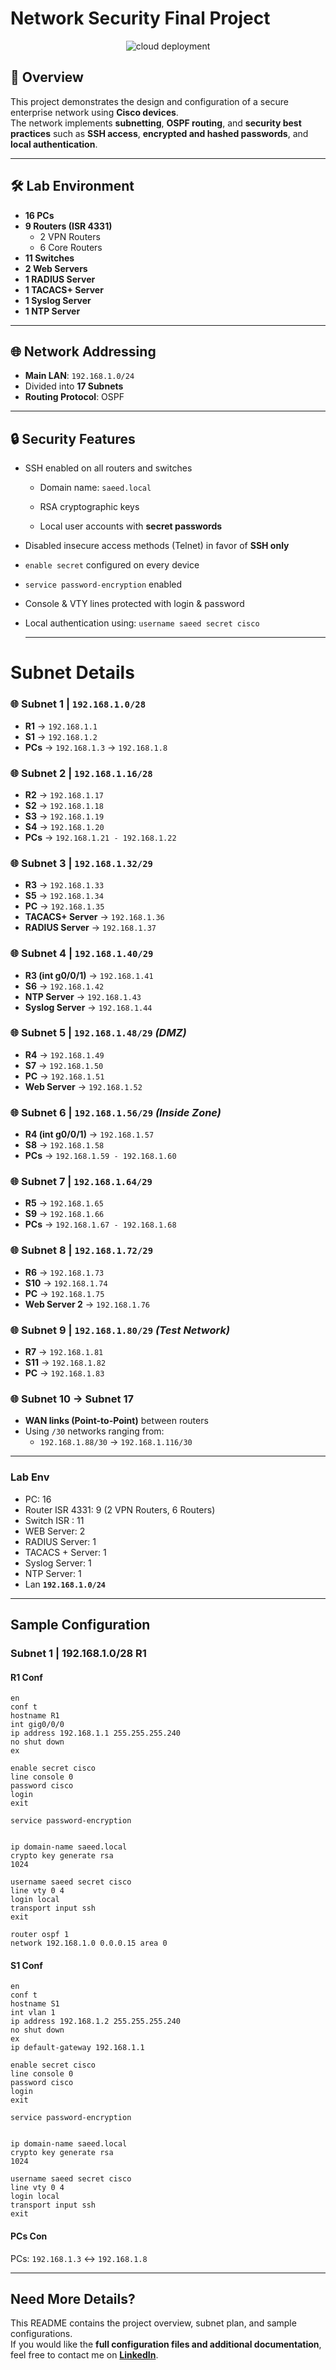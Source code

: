 # Network Security Final Project


<p align ="center">
    <img src= "/network_security/photo/NetSec_Final_diagram.png" alt = "cloud deployment"
</p>

## 📌 Overview
This project demonstrates the design and configuration of a secure enterprise network using **Cisco devices**.  
The network implements **subnetting**, **OSPF routing**, and **security best practices** such as **SSH access**, **encrypted and hashed passwords**, and **local authentication**.

---

## 🛠️ Lab Environment
- **16 PCs**
- **9 Routers (ISR 4331)**
  - 2 VPN Routers
  - 6 Core Routers
- **11 Switches**
- **2 Web Servers**
- **1 RADIUS Server**
- **1 TACACS+ Server**
- **1 Syslog Server**
- **1 NTP Server**

---

## 🌐 Network Addressing
- **Main LAN**: `192.168.1.0/24`
- Divided into **17 Subnets**
- **Routing Protocol**: OSPF

---

## 🔒 Security Features
- SSH enabled on all routers and switches
    - Domain name: `saeed.local`
        
    - RSA cryptographic keys
        
    - Local user accounts with **secret passwords**
        
- Disabled insecure access methods (Telnet) in favor of **SSH only**
- `enable secret` configured on every device
- `service password-encryption` enabled
- Console & VTY lines protected with login & password
- Local authentication using: `username saeed secret cisco`

  ---

# Subnet Details

### 🌐 Subnet 1 | `192.168.1.0/28`
- **R1** → `192.168.1.1`  
- **S1** → `192.168.1.2`  
- **PCs** → `192.168.1.3` → `192.168.1.8`  



### 🌐 Subnet 2 | `192.168.1.16/28`
- **R2** → `192.168.1.17`  
- **S2** → `192.168.1.18`  
- **S3** → `192.168.1.19`  
- **S4** → `192.168.1.20`  
- **PCs** → `192.168.1.21 - 192.168.1.22`  



### 🌐 Subnet 3 | `192.168.1.32/29`
- **R3** → `192.168.1.33`  
- **S5** → `192.168.1.34`  
- **PC** → `192.168.1.35`  
- **TACACS+ Server** → `192.168.1.36`  
- **RADIUS Server** → `192.168.1.37`  



### 🌐 Subnet 4 | `192.168.1.40/29`
- **R3 (int g0/0/1)** → `192.168.1.41`  
- **S6** → `192.168.1.42`  
- **NTP Server** → `192.168.1.43`  
- **Syslog Server** → `192.168.1.44`  



### 🌐 Subnet 5 | `192.168.1.48/29` *(DMZ)*
- **R4** → `192.168.1.49`  
- **S7** → `192.168.1.50`  
- **PC** → `192.168.1.51`  
- **Web Server** → `192.168.1.52`  



### 🌐 Subnet 6 | `192.168.1.56/29` *(Inside Zone)*
- **R4 (int g0/0/1)** → `192.168.1.57`  
- **S8** → `192.168.1.58`  
- **PCs** → `192.168.1.59 - 192.168.1.60`  



### 🌐 Subnet 7 | `192.168.1.64/29`
- **R5** → `192.168.1.65`  
- **S9** → `192.168.1.66`  
- **PCs** → `192.168.1.67 - 192.168.1.68`  



### 🌐 Subnet 8 | `192.168.1.72/29`
- **R6** → `192.168.1.73`  
- **S10** → `192.168.1.74`  
- **PC** → `192.168.1.75`  
- **Web Server 2** → `192.168.1.76`  



### 🌐 Subnet 9 | `192.168.1.80/29` *(Test Network)*
- **R7** → `192.168.1.81`  
- **S11** → `192.168.1.82`  
- **PC** → `192.168.1.83`  



### 🌐 Subnet 10 → Subnet 17
- **WAN links (Point-to-Point)** between routers  
- Using `/30` networks ranging from:  
  - `192.168.1.88/30` → `192.168.1.116/30`

----
### Lab Env
- PC: 16
- Router ISR 4331: 9 (2 VPN Routers, 6 Routers)
- Switch ISR : 11
- WEB Server: 2
- RADIUS Server: 1
- TACACS + Server: 1
- Syslog Server: 1
- NTP Server: 1
- Lan **`192.168.1.0/24`**

----

## Sample Configuration

### Subnet 1 | 192.168.1.0/28 R1
#### R1 Conf
```
en
conf t
hostname R1
int gig0/0/0 
ip address 192.168.1.1 255.255.255.240
no shut down
ex

enable secret cisco
line console 0
password cisco
login
exit

service password-encryption


ip domain-name saeed.local
crypto key generate rsa
1024

username saeed secret cisco
line vty 0 4
login local
transport input ssh
exit

router ospf 1
network 192.168.1.0 0.0.0.15 area 0
```

#### S1 Conf
```
en
conf t
hostname S1
int vlan 1
ip address 192.168.1.2 255.255.255.240
no shut down
ex
ip default-gateway 192.168.1.1

enable secret cisco
line console 0
password cisco
login
exit

service password-encryption


ip domain-name saeed.local
crypto key generate rsa
1024

username saeed secret cisco
line vty 0 4
login local
transport input ssh
exit

```

#### PCs Con
PCs: `192.168.1.3` <-> `192.168.1.8`

---
## Need More Details?
This README contains the project overview, subnet plan, and sample configurations.  
If you would like the **full configuration files and additional documentation**, feel free to contact me on **[LinkedIn](https://www.linkedin.com/in/saeed-elfiky-61188b24b/)**.  


  
